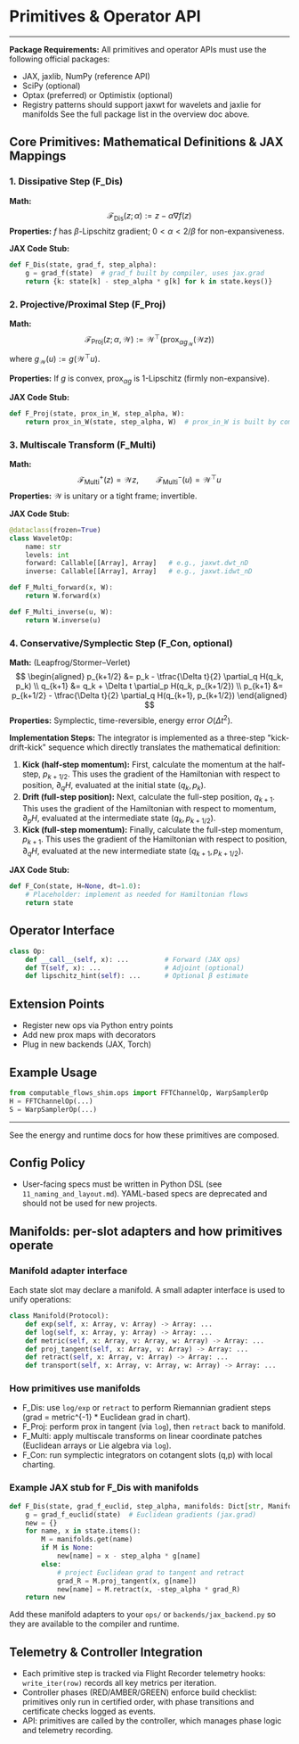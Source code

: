 
# Primitives & Operator API

---
**Package Requirements:**
All primitives and operator APIs must use the following official packages:
- JAX, jaxlib, NumPy (reference API)
- SciPy (optional)
- Optax (preferred) or Optimistix (optional)
- Registry patterns should support jaxwt for wavelets and jaxlie for manifolds
See the full package list in the overview doc above.

## Core Primitives: Mathematical Definitions & JAX Mappings

### 1. Dissipative Step (F_Dis)
**Math:**
$$
\mathcal{F}_{\text{Dis}}(z;\alpha) := z - \alpha \nabla f(z)
$$
**Properties:** $f$ has $\beta$-Lipschitz gradient; $0 < \alpha < 2/\beta$ for non-expansiveness.

**JAX Code Stub:**
```python
def F_Dis(state, grad_f, step_alpha):
    g = grad_f(state)  # grad_f built by compiler, uses jax.grad
    return {k: state[k] - step_alpha * g[k] for k in state.keys()}
```

### 2. Projective/Proximal Step (F_Proj)
**Math:**
$$
\mathcal{F}_{\text{Proj}}(z;\alpha,\mathcal{W}) := \mathcal{W}^\top\left(\mathrm{prox}_{\alpha g_{\mathcal{W}}}(\mathcal{W}z)\right)
$$
where $g_{\mathcal{W}}(u) := g(\mathcal{W}^\top u)$.

**Properties:** If $g$ is convex, $\mathrm{prox}_{\alpha g}$ is 1-Lipschitz (firmly non-expansive).

**JAX Code Stub:**
```python
def F_Proj(state, prox_in_W, step_alpha, W):
    return prox_in_W(state, step_alpha, W)  # prox_in_W is built by compiler
```

### 3. Multiscale Transform (F_Multi)
**Math:**
$$
\mathcal{F}_{\text{Multi}}^+(z) = \mathcal{W}z,\qquad \mathcal{F}_{\text{Multi}}^-(u) = \mathcal{W}^\top u
$$
**Properties:** $\mathcal{W}$ is unitary or a tight frame; invertible.

**JAX Code Stub:**
```python
@dataclass(frozen=True)
class WaveletOp:
    name: str
    levels: int
    forward: Callable[[Array], Array]   # e.g., jaxwt.dwt_nD
    inverse: Callable[[Array], Array]   # e.g., jaxwt.idwt_nD

def F_Multi_forward(x, W):
    return W.forward(x)

def F_Multi_inverse(u, W):
    return W.inverse(u)
```

### 4. Conservative/Symplectic Step (F_Con, optional)
**Math:** (Leapfrog/Stormer–Verlet)
$$
\begin{aligned}
p_{k+1/2} &= p_k - \tfrac{\Delta t}{2} \partial_q H(q_k, p_k) \\
q_{k+1} &= q_k + \Delta t \partial_p H(q_k, p_{k+1/2}) \\
p_{k+1} &= p_{k+1/2} - \tfrac{\Delta t}{2} \partial_q H(q_{k+1}, p_{k+1/2})
\end{aligned}
$$
**Properties:** Symplectic, time-reversible, energy error $O(\Delta t^2)$.

**Implementation Steps:**
The integrator is implemented as a three-step "kick-drift-kick" sequence which directly translates the mathematical definition:
1.  **Kick (half-step momentum):** First, calculate the momentum at the half-step, $p_{k+1/2}$. This uses the gradient of the Hamiltonian with respect to position, $\partial_q H$, evaluated at the initial state $(q_k, p_k)$.
2.  **Drift (full-step position):** Next, calculate the full-step position, $q_{k+1}$. This uses the gradient of the Hamiltonian with respect to momentum, $\partial_p H$, evaluated at the intermediate state $(q_k, p_{k+1/2})$.
3.  **Kick (full-step momentum):** Finally, calculate the full-step momentum, $p_{k+1}$. This uses the gradient of the Hamiltonian with respect to position, $\partial_q H$, evaluated at the new intermediate state $(q_{k+1}, p_{k+1/2})$.

**JAX Code Stub:**
```python
def F_Con(state, H=None, dt=1.0):
    # Placeholder: implement as needed for Hamiltonian flows
    return state
```

## Operator Interface
```python
class Op:
    def __call__(self, x): ...         # Forward (JAX ops)
    def T(self, x): ...                # Adjoint (optional)
    def lipschitz_hint(self): ...      # Optional β estimate
```

## Extension Points
- Register new ops via Python entry points
- Add new prox maps with decorators
- Plug in new backends (JAX, Torch)

## Example Usage
```python
from computable_flows_shim.ops import FFTChannelOp, WarpSamplerOp
H = FFTChannelOp(...)
S = WarpSamplerOp(...)
```

---

See the energy and runtime docs for how these primitives are composed.

## Config Policy
- User-facing specs must be written in Python DSL (see `11_naming_and_layout.md`). YAML-based specs are deprecated and should not be used for new projects.

## Manifolds: per-slot adapters and how primitives operate

### Manifold adapter interface
Each state slot may declare a manifold. A small adapter interface is used to unify operations:

```python
class Manifold(Protocol):
    def exp(self, x: Array, v: Array) -> Array: ...
    def log(self, x: Array, y: Array) -> Array: ...
    def metric(self, x: Array, v: Array, w: Array) -> Array: ...
    def proj_tangent(self, x: Array, v: Array) -> Array: ...
    def retract(self, x: Array, v: Array) -> Array: ...
    def transport(self, x: Array, v: Array, w: Array) -> Array: ...
```

### How primitives use manifolds
- F_Dis: use `log/exp` or `retract` to perform Riemannian gradient steps (grad = metric^{-1} * Euclidean grad in chart).
- F_Proj: perform prox in tangent (via `log`), then `retract` back to manifold.
- F_Multi: apply multiscale transforms on linear coordinate patches (Euclidean arrays or Lie algebra via `log`).
- F_Con: run symplectic integrators on cotangent slots (q,p) with local charting.

### Example JAX stub for F_Dis with manifolds
```python
def F_Dis(state, grad_f_euclid, step_alpha, manifolds: Dict[str, Manifold]):
    g = grad_f_euclid(state)  # Euclidean gradients (jax.grad)
    new = {}
    for name, x in state.items():
        M = manifolds.get(name)
        if M is None:
            new[name] = x - step_alpha * g[name]
        else:
            # project Euclidean grad to tangent and retract
            grad_R = M.proj_tangent(x, g[name])
            new[name] = M.retract(x, -step_alpha * grad_R)
    return new
```

Add these manifold adapters to your `ops/` or `backends/jax_backend.py` so they are available to the compiler and runtime.

## Telemetry & Controller Integration
- Each primitive step is tracked via Flight Recorder telemetry hooks: `write_iter(row)` records all key metrics per iteration.
- Controller phases (RED/AMBER/GREEN) enforce build checklist: primitives only run in certified order, with phase transitions and certificate checks logged as events.
- API: primitives are called by the controller, which manages phase logic and telemetry recording.